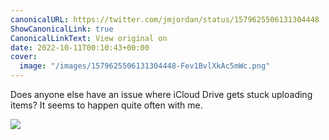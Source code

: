 ```yaml
---
canonicalURL: https://twitter.com/jmjordan/status/1579625506131304448
ShowCanonicalLink: true
CanonicalLinkText: View original on
date: 2022-10-11T00:10:43+00:00
cover:
  image: "/images/1579625506131304448-Fev1BvlXkAc5mWc.png"
---
```

Does anyone else have an issue where iCloud Drive gets stuck uploading items? It seems to happen quite often with me.

![](/images/1579625506131304448-Fev1BvlXkAc5mWc.png)